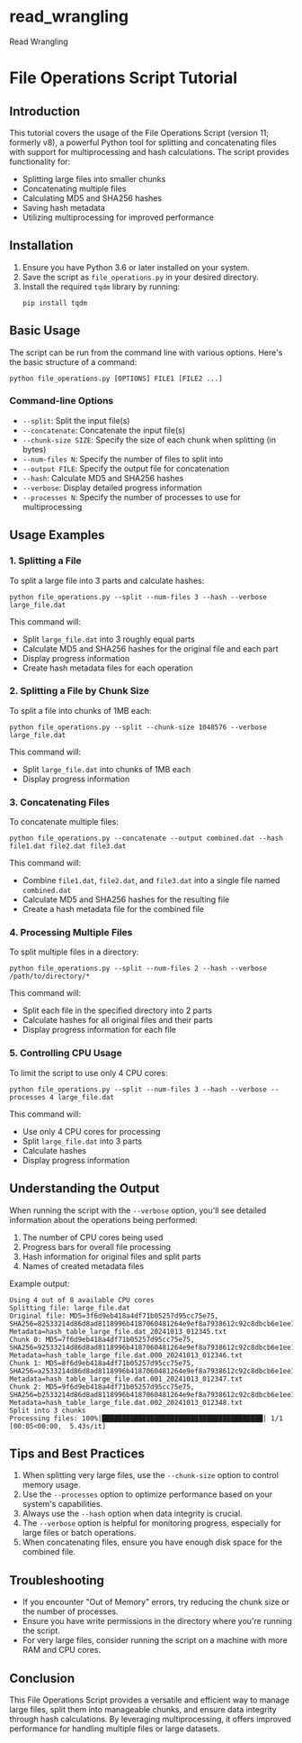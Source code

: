 # read_wrangling
Read Wrangling

# File Operations Script Tutorial

## Introduction

This tutorial covers the usage of the File Operations Script (version 11; formerly v8), a powerful Python tool for splitting and concatenating files with support for multiprocessing and hash calculations. The script provides functionality for:

- Splitting large files into smaller chunks
- Concatenating multiple files
- Calculating MD5 and SHA256 hashes
- Saving hash metadata
- Utilizing multiprocessing for improved performance

## Installation

1. Ensure you have Python 3.6 or later installed on your system.
2. Save the script as `file_operations.py` in your desired directory.
3. Install the required `tqdm` library by running:
   ```
   pip install tqdm
   ```

## Basic Usage

The script can be run from the command line with various options. Here's the basic structure of a command:

```
python file_operations.py [OPTIONS] FILE1 [FILE2 ...]
```

### Command-line Options

- `--split`: Split the input file(s)
- `--concatenate`: Concatenate the input file(s)
- `--chunk-size SIZE`: Specify the size of each chunk when splitting (in bytes)
- `--num-files N`: Specify the number of files to split into
- `--output FILE`: Specify the output file for concatenation
- `--hash`: Calculate MD5 and SHA256 hashes
- `--verbose`: Display detailed progress information
- `--processes N`: Specify the number of processes to use for multiprocessing

## Usage Examples

### 1. Splitting a File

To split a large file into 3 parts and calculate hashes:

```
python file_operations.py --split --num-files 3 --hash --verbose large_file.dat
```

This command will:
- Split `large_file.dat` into 3 roughly equal parts
- Calculate MD5 and SHA256 hashes for the original file and each part
- Display progress information
- Create hash metadata files for each operation

### 2. Splitting a File by Chunk Size

To split a file into chunks of 1MB each:

```
python file_operations.py --split --chunk-size 1048576 --verbose large_file.dat
```

This command will:
- Split `large_file.dat` into chunks of 1MB each
- Display progress information

### 3. Concatenating Files

To concatenate multiple files:

```
python file_operations.py --concatenate --output combined.dat --hash file1.dat file2.dat file3.dat
```

This command will:
- Combine `file1.dat`, `file2.dat`, and `file3.dat` into a single file named `combined.dat`
- Calculate MD5 and SHA256 hashes for the resulting file
- Create a hash metadata file for the combined file

### 4. Processing Multiple Files

To split multiple files in a directory:

```
python file_operations.py --split --num-files 2 --hash --verbose /path/to/directory/*
```

This command will:
- Split each file in the specified directory into 2 parts
- Calculate hashes for all original files and their parts
- Display progress information for each file

### 5. Controlling CPU Usage

To limit the script to use only 4 CPU cores:

```
python file_operations.py --split --num-files 3 --hash --verbose --processes 4 large_file.dat
```

This command will:
- Use only 4 CPU cores for processing
- Split `large_file.dat` into 3 parts
- Calculate hashes
- Display progress information

## Understanding the Output

When running the script with the `--verbose` option, you'll see detailed information about the operations being performed:

1. The number of CPU cores being used
2. Progress bars for overall file processing
3. Hash information for original files and split parts
4. Names of created metadata files

Example output:
```
Using 4 out of 8 available CPU cores
Splitting file: large_file.dat
Original file: MD5=3f6d9eb418a4df71b05257d95cc75e75, SHA256=82533214d86d8ad8118996b4187060481264e9ef8a7938612c92c8dbcb6e1ee1, Metadata=hash_table_large_file.dat_20241013_012345.txt
Chunk 0: MD5=7f6d9eb418a4df71b05257d95cc75e75, SHA256=92533214d86d8ad8118996b4187060481264e9ef8a7938612c92c8dbcb6e1ee1, Metadata=hash_table_large_file.dat.000_20241013_012346.txt
Chunk 1: MD5=8f6d9eb418a4df71b05257d95cc75e75, SHA256=a2533214d86d8ad8118996b4187060481264e9ef8a7938612c92c8dbcb6e1ee1, Metadata=hash_table_large_file.dat.001_20241013_012347.txt
Chunk 2: MD5=9f6d9eb418a4df71b05257d95cc75e75, SHA256=b2533214d86d8ad8118996b4187060481264e9ef8a7938612c92c8dbcb6e1ee1, Metadata=hash_table_large_file.dat.002_20241013_012348.txt
Split into 3 chunks
Processing files: 100%|████████████████████████████████████████| 1/1 [00:05<00:00,  5.43s/it]
```

## Tips and Best Practices

1. When splitting very large files, use the `--chunk-size` option to control memory usage.
2. Use the `--processes` option to optimize performance based on your system's capabilities.
3. Always use the `--hash` option when data integrity is crucial.
4. The `--verbose` option is helpful for monitoring progress, especially for large files or batch operations.
5. When concatenating files, ensure you have enough disk space for the combined file.

## Troubleshooting

- If you encounter "Out of Memory" errors, try reducing the chunk size or the number of processes.
- Ensure you have write permissions in the directory where you're running the script.
- For very large files, consider running the script on a machine with more RAM and CPU cores.

## Conclusion

This File Operations Script provides a versatile and efficient way to manage large files, split them into manageable chunks, and ensure data integrity through hash calculations. By leveraging multiprocessing, it offers improved performance for handling multiple files or large datasets.
